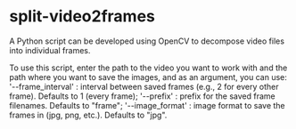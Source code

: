 # split-video2frames

A Python script can be developed using OpenCV to decompose video files into individual frames.

To use this script, enter the path to the video you want to work with and the path where you want to save the images, and as an argument, you can use:
'--frame_interval' : interval between saved frames (e.g., 2 for every other frame). Defaults to 1 (every frame);
'--prefix' : prefix for the saved frame filenames. Defaults to "frame";
'--image_format' : image format to save the frames in (jpg, png, etc.). Defaults to "jpg".

